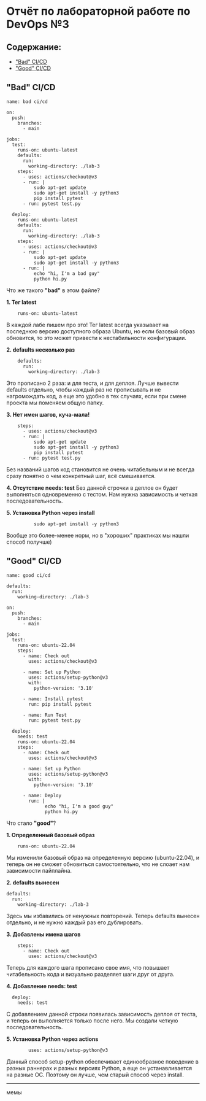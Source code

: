 # Отчёт по лабораторной работе по DevOps №3
## Содержание:
- ["Bad" CI/CD](#bad-ci/cd)
- ["Good" CI/CD](#good-ci/cd)

## "Bad" CI/CD
```
name: bad ci/cd

on:
  push:
    branches:
      - main

jobs:
  test:
    runs-on: ubuntu-latest
    defaults:
      run:
        working-directory: ./lab-3
    steps:
      - uses: actions/checkout@v3
      - run: |
          sudo apt-get update
          sudo apt-get install -y python3
          pip install pytest
      - run: pytest test.py

  deploy:
    runs-on: ubuntu-latest
    defaults:
      run:
        working-directory: ./lab-3
    steps: 
      - uses: actions/checkout@v3
      - run: |
          sudo apt-get update
          sudo apt-get install -y python3
      - run: |
          echo "hi, I'm a bad guy"
          python hi.py
```

Что же такого **"bad"** в этом файле?

**1. Тег latest**
```
    runs-on: ubuntu-latest
```   
В каждой лабе пишем про это! Тег latest всегда указывает на последнюю версию доступного образа Ubuntu, но если базовый образ обновится, то это может привести к нестабильности конфигурации. 
   
**2. defaults несколько раз**
```
    defaults:
      run:
        working-directory: ./lab-3
```
Это прописано 2 раза: и для теста, и для деплоя. Лучше вывести defaults отдельно, чтобы каждый раз не прописывать и не нагромождать код, а еще это удобно в тех случаях, если при смене проекта мы поменяем общую папку.
   
**3. Нет имен шагов, куча-мала!**
```
    steps:
      - uses: actions/checkout@v3
      - run: |
          sudo apt-get update
          sudo apt-get install -y python3
          pip install pytest
      - run: pytest test.py
```
Без названий шагов код становится не очень читабельным и не всегда сразу понятно о чем конкретный шаг, всё смешивается. 

**4. Отсутствие needs: test**
Без данной строчки в деплое он будет выполняться одновременно с тестом. Нам нужна зависимость и четкая последовательность.

**5. Установка Python через install**
```
          sudo apt-get install -y python3
```
Вообще это более-менее норм, но в "хороших" практиках мы нашли способ получше)

## "Good" CI/CD
```
name: good ci/cd

defaults:
  run:
    working-directory: ./lab-3

on:
  push:
    branches:
      - main

jobs:
  test:
    runs-on: ubuntu-22.04
    steps: 
      - name: Check out
        uses: actions/checkout@v3

      - name: Set up Python
        uses: actions/setup-python@v3
        with:
          python-version: '3.10'
  
      - name: Install pytest
        run: pip install pytest
          
      - name: Run Test
        run: pytest test.py
          
  deploy:
    needs: test
    runs-on: ubuntu-22.04
    steps:
      - name: Check out
        uses: actions/checkout@v3

      - name: Set up Python
        uses: actions/setup-python@v3
        with:
          python-version: '3.10'

      - name: Deploy
        run: |
              echo "hi, I'm a good guy"
              python hi.py
```
Что стало **"good"**?

**1. Определенный базовый образ**
```
    runs-on: ubuntu-22.04
```
Мы изменили базовый образ на определенную версию (ubuntu-22.04), и теперь он не сможет обновиться самостоятельно, что не слоает нам зависимости пайплайна.
   
**2. defaults вынесен**
```
defaults:
  run:
    working-directory: ./lab-3
```
Здесь мы избавились от ненужных повторений. Теперь defaults вынесен отдельно, и не нужно каждый раз его дублировать.
   
**3. Добавлены имена шагов**
```
    steps:
      - name: Check out
        uses: actions/checkout@v3
```
Теперь для каждого шага прописано свое имя, что повышает читабельность кода и визуально разделяет шаги друг от друга.

**4. Добавление needs: test**
```
  deploy:
    needs: test
```
С добавлением данной строки появилась зависимость деплоя от теста, и теперь он выполняется только после него. Мы создали четкую последовательность.

**5. Установка Python через actions**
```
        uses: actions/setup-python@v3
```
Данный способ setup-python обеспечивает единообразное поведение в разных раннерах и разных версиях Python, а еще он устанавливается на разные ОС. Поэтому он лучше, чем старый способ через install.

---

мемы
